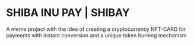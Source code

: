 # SHIBA INU PAY | SHIBAY
A meme project with the idea of ​​creating a cryptocurrency NFT-CARD for payments with instant conversion and a unique token burning mechanism.
